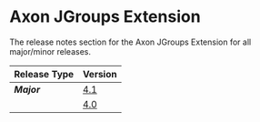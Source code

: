 # Axon JGroups Extension

The release notes section for the Axon JGroups Extension for all major/minor releases.

| Release Type | Version |
| :--- | :--- |
| _**Major**_ | [4.1](rn-jgroups-major-releases.md#release-41) |
|  | [4.0](rn-jgroups-major-releases.md#release-40) |
